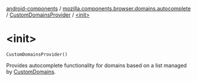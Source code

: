 [android-components](../../index.md) / [mozilla.components.browser.domains.autocomplete](../index.md) / [CustomDomainsProvider](index.md) / [&lt;init&gt;](./-init-.md)

# &lt;init&gt;

`CustomDomainsProvider()`

Provides autocomplete functionality for domains based on a list managed by [CustomDomains](../../mozilla.components.browser.domains/-custom-domains/index.md).

